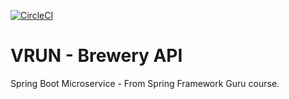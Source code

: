 [![CircleCI](https://circleci.com/gh/victorwardi/BreweryAPI.svg?style=svg)](https://circleci.com/gh/victorwardi/BreweryAPI)

# VRUN - Brewery API
Spring Boot Microservice - From Spring Framework Guru course.

